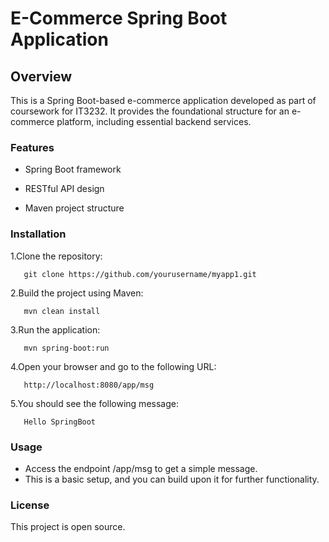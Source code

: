 # E-Commerce Spring Boot Application
## Overview
This is a Spring Boot-based e-commerce application developed as part of coursework for IT3232. 
It provides the foundational structure for an e-commerce platform, including essential backend services.

### Features
- Spring Boot framework

- RESTful API design

- Maven project structure



### Installation
1.Clone the repository:

       git clone https://github.com/yourusername/myapp1.git
2.Build the project using Maven:

       mvn clean install
3.Run the application:

       mvn spring-boot:run
4.Open your browser and go to the following URL:

       http://localhost:8080/app/msg
5.You should see the following message:

       Hello SpringBoot
### Usage
- Access the endpoint /app/msg to get a simple message.
- This is a basic setup, and you can build upon it for further functionality.

### License
This project is open source.



